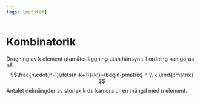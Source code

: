 ```yaml
---
tags: [matstat]
---
```

# Kombinatorik
Dragning av k element utan återläggning utan hänsyn till ordning kan göras på $$\frac{n\cdot(n-1)\dots(n-k+1)}{k!}=\begin{pmatrix}
n \\
k
\end{pmatrix} $$
Antalet delmängder av storlek k du kan dra ur en mängd med n element.